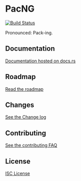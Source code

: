 # PacNG

[![Build Status](https://travis-ci.org/quinnjr/pacng.svg?branch=develop)](https://travis-ci.org/quinnjr/pacng)

Pronounced: Pack-ing.

## Documentation
[Documentation hosted on docs.rs](https://docs.rs/pacng)

## Roadmap
[Read the roadmap](https://github.com/quinnjr/pacng/wiki/Development-Roadmap)

## Changes
[See the Change log](https://github.com/quinnjr/pacng/wiki/Change-Log)

## Contributing
[See the contributing FAQ](https://github.com/quinnjr/pacng/wiki/Contributing)

## License
[ISC License](LICENSE.md)
